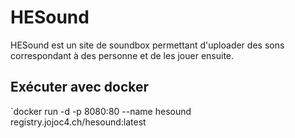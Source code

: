 # HESound
HESound est un site de soundbox permettant d'uploader des sons correspondant à des personne et de les jouer ensuite.

## Exécuter avec docker
`docker run -d -p 8080:80 --name hesound registry.jojoc4.ch/hesound:latest
